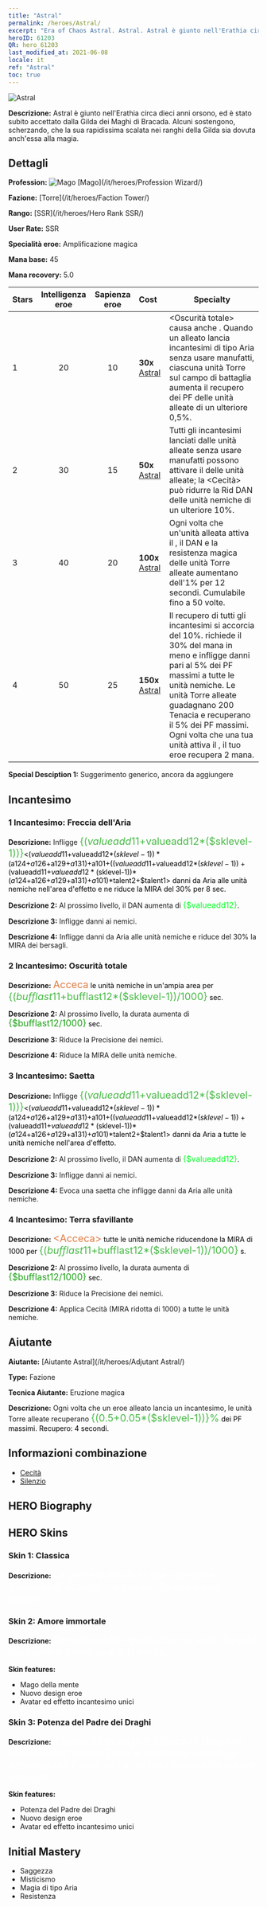 ```yaml
---
title: "Astral"
permalink: /heroes/Astral/
excerpt: "Era of Chaos Astral. Astral. Astral è giunto nell'Erathia circa dieci anni orsono, ed è stato subito accettato dalla Gilda dei Maghi di Bracada. Alcuni sostengono, scherzando, che la sua rapidissima scalata nei ranghi della Gilda sia dovuta anch'essa alla magia."
heroID: 61203
QR: hero_61203
last_modified_at: 2021-06-08
locale: it
ref: "Astral"
toc: true
---
```

  ![Astral](/images/h/h_Astral.jpg)

 **Descrizione:** Astral è giunto nell'Erathia circa dieci anni orsono, ed è stato subito accettato dalla Gilda dei Maghi di Bracada. Alcuni sostengono, scherzando, che la sua rapidissima scalata nei ranghi della Gilda sia dovuta anch'essa alla magia.
## Dettagli
 **Profession:** ![Mago](/images/h/h_prof_15.png)  [Mago](/it/heroes/Profession Wizard/)

 **Fazione:** [Torre](/it/heroes/Faction Tower/)

 **Rango:** [SSR](/it/heroes/Hero Rank SSR/)

 **User Rate:** SSR

 **Specialità eroe:** Amplificazione magica

 **Mana base:** 45

 **Mana recovery:** 5.0


  | Stars | Intelligenza eroe | Sapienza eroe | Cost |     Specialty     |
  |---------|:---------------:|:---------------:|:--|--------------------|
  |    1    | 20 | 10 | **30x** [Astral](/ItemsIT/her_388/) | <Oscurità totale> causa anche <Silenzio>. Quando un alleato lancia incantesimi di tipo Aria senza usare manufatti, ciascuna unità Torre sul campo di battaglia aumenta il recupero dei PF delle unità alleate di un ulteriore 0,5%. |
  |    2    | 30 | 15 | **50x** [Astral](/ItemsIT/her_388/) | Tutti gli incantesimi lanciati dalle unità alleate senza usare manufatti possono attivare il <Risveglio magico> delle unità alleate; la <Cecità> può ridurre la Rid DAN delle unità nemiche di un ulteriore 10%. |
  |    3    | 40 | 20 | **100x** [Astral](/ItemsIT/her_388/) | Ogni volta che un'unità alleata attiva il <Risveglio magico>, il DAN e la resistenza magica delle unità Torre alleate aumentano dell'1% per 12 secondi. Cumulabile fino a 50 volte. |
  |    4    | 50 | 25 | **150x** [Astral](/ItemsIT/her_388/) | Il recupero di tutti gli incantesimi si accorcia del 10%. <Terra sfavillante> richiede il 30% del mana in meno e infligge danni pari al 5% dei PF massimi a tutte le unità nemiche. Le unità Torre alleate guadagnano 200 Tenacia e recuperano il 5% dei PF massimi. Ogni volta che una tua unità attiva il <Risveglio magico>, il tuo eroe recupera 2 mana. |

 **Special Desciption 1:** Suggerimento generico, ancora da aggiungere

## Incantesimo
### 1 Incantesimo: Freccia dell'Aria
 **Descrizione:** Infligge <span style="color: #48b946;font-size:20px">{($valueadd11+$valueadd12*($sklevel-1))}</span><span style="color: black"><($valueadd11+$valueadd12*($sklevel-1))*($a124+$a126+$a129+$a131)+$a101+(($valueadd11+$valueadd12*($sklevel-1))+($valueadd11+$valueadd12*($sklevel-1))*($a124+$a126+$a129+$a131)+$a101)*$talent2+$talent1> danni da Aria alle unità nemiche nell'area d'effetto e ne riduce la MIRA del 30% per 8 sec.

 **Descrizione 2:** Al prossimo livello, il DAN aumenta di <span style="color: #00ff22;font-size:16px">{$valueadd12}</span><span style="color: black">.

 **Descrizione 3:** Infligge danni ai nemici.

 **Descrizione 4:** Infligge danni da Aria alle unità nemiche e riduce del 30% la MIRA dei bersagli.

### 2 Incantesimo: Oscurità totale
 **Descrizione:** <span style="color: #e07c44;font-size:20px">Acceca</span><span style="color: black"> le unità nemiche in un'ampia area per <span style="color: #48b946;font-size:20px">{($bufflast11+$bufflast12*($sklevel-1))/1000}</span><span style="color: black"> sec.

 **Descrizione 2:** Al prossimo livello, la durata aumenta di <span style="color: #1ca216;font-size:18px">{$bufflast12/1000}</span><span style="color: black"> sec.

 **Descrizione 3:** Riduce la Precisione dei nemici.

 **Descrizione 4:** Riduce la MIRA delle unità nemiche.

### 3 Incantesimo: Saetta
 **Descrizione:** Infligge <span style="color: #48b946;font-size:20px">{($valueadd11+$valueadd12*($sklevel-1))}</span><span style="color: black"><($valueadd11+$valueadd12*($sklevel-1))*($a124+$a126+$a129+$a131)+$a101+(($valueadd11+$valueadd12*($sklevel-1))+($valueadd11+$valueadd12*($sklevel-1))*($a124+$a126+$a129+$a131)+$a101)*$talent2+$talent1> danni da Aria a tutte le unità nemiche nell'area d'effetto.

 **Descrizione 2:** Al prossimo livello, il DAN aumenta di <span style="color: #00ff22;font-size:16px">{$valueadd12}</span><span style="color: black">.

 **Descrizione 3:** Infligge danni ai nemici.

 **Descrizione 4:** Evoca una saetta che infligge danni da Aria alle unità nemiche.

### 4 Incantesimo: Terra sfavillante
 **Descrizione:** <span style="color: #e07c44;font-size:20px">&lt;Acceca&gt;</span><span style="color: black"> tutte le unità nemiche riducendone la MIRA di 1000 per <span style="color: #48b946;font-size:20px">{($bufflast11+$bufflast12*($sklevel-1))/1000}</span><span style="color: black"> s.

 **Descrizione 2:** Al prossimo livello, la durata aumenta di <span style="color: #1ca216;font-size:18px">{$bufflast12/1000}</span><span style="color: black"> sec.

 **Descrizione 3:** Riduce la Precisione dei nemici.

 **Descrizione 4:** Applica Cecità (MIRA ridotta di 1000) a tutte le unità nemiche.


## Aiutante

 **Aiutante:**  [Aiutante Astral](/it/heroes/Adjutant Astral/) 

 **Type:**  Fazione 

 **Tecnica Aiutante:**  Eruzione magica 

 **Descrizione:** Ogni volta che un eroe alleato lancia un incantesimo, le unità Torre alleate recuperano <span style="color: #48b946;font-size:20px">{(0.5+0.05*($sklevel-1))}%</span><span style="color: black"> dei PF massimi. Recupero: 4 secondi.

## Informazioni combinazione

* [Cecità](/it/combination/Cecità/) 
* [Silenzio](/it/combination/Silenzio/) 

## HERO Biography

## HERO Skins
### Skin 1: **Classica**

 **Descrizione:** <span style="color: #ffffff;font-size:20px">La gente si divide in due categorie: Giocatori di scacchi... e pedine. Tu quale vuoi essere?</span>


### Skin 2: **Amore immortale**

 **Descrizione:** <span style="color: #ffffff;font-size:20px">Dimentica tutto quello che hai visto. Segui il tuo cuore e dimmi qual è la verità.</span>

 **Skin features:** 

   - Mago della mente
   - Nuovo design eroe
   - Avatar ed effetto incantesimo unici

### Skin 3: **Potenza del Padre dei Draghi**

 **Descrizione:** <span style="color: #ffffff;font-size:20px">Il tuono mi avvolge e il fuoco di Drago mi ruggisce nell'anima! Sono la punizione divina! La sentenza del Paradiso! La perfetta fusione tra potere e magia!</span>

 **Skin features:** 

   - Potenza del Padre dei Draghi
   - Nuovo design eroe
   - Avatar ed effetto incantesimo unici


## Initial Mastery
   - Saggezza
   - Misticismo
   - Magia di tipo Aria
   - Resistenza
